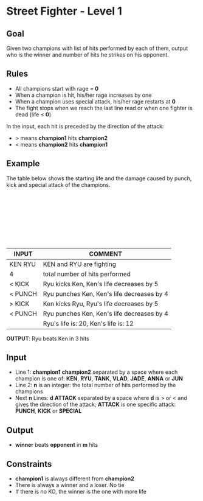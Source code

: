# Street Fighter - Level 1

## Goal

Given two champions with list of hits performed by each of them, output who is
the winner and number of hits he strikes on his opponent.

## Rules

-   All champions start with rage = **0**
-   When a champion is hit, his/her rage increases by one
-   When a champion uses special attack, his/her rage restarts at **0**
-   The fight stops when we reach the last line read or when one fighter is dead
    (life &leq; **0**)

In the input, each hit is preceded by the direction of the attack:

-   &gt; means **champion1** hits **champion2**
-   &lt; means **champion2** hits **champion1**

## Example

The table below shows the starting life and the damage caused by punch, kick and
special attack of the champions.

<pre style="color:#FFFFFF">
Champ.|Life|Punch|Kick|Special Attack
KEN   |25  |6    |5   |3*rage
RYU   |25  |4    |5   |4*rage
TANK  |50  |2    |2   |2*rage
VLAD  |30  |3    |3   |2*(rage+opp.rage);opp.rage=0
JADE  |20  |2    |7   |number of hits made*rage
ANNA  |18  |9    |1   |damage received*rage
JUN   |60  |2    |1   |rage; and rage is added to JUN's life
</pre>

| INPUT      | COMMENT                                    |
| ---------- | ------------------------------------------ |
| KEN RYU    | KEN and RYU are fighting                   |
| 4          | total number of hits performed             |
| &lt; KICK  | Ryu kicks Ken, Ken's life decreases by 5   |
| &lt; PUNCH | Ryu punches Ken, Ken's life decreases by 4 |
| &gt; KICK  | Ken kicks Ryu, Ryu's life decreases by 5   |
| &lt; PUNCH | Ryu punches Ken, Ken's life decreases by 4 |
|            | Ryu's life is: 20, Ken's life is: 12       |

**OUTPUT**: Ryu beats Ken in 3 hits

## Input

-   Line 1: **champion1** **champion2** separated by a space where each champion
    is one of: **KEN**, **RYU**, **TANK**, **VLAD**, **JADE**, **ANNA** or
    **JUN**
-   Line 2: **n** is an integer: the total number of hits performed by the
    champions
-   Next **n** Lines: **d** **ATTACK** separated by a space where **d** is &gt;
    or &lt; and gives the direction of the attack; **ATTACK** is one specific
    attack: **PUNCH**, **KICK** or **SPECIAL**

## Output

-   **winner** beats **opponent** in **m** hits

## Constraints

-   **champion1** is always different from **champion2**
-   There is always a winner and a loser. No tie
-   If there is no KO, the winner is the one with more life
